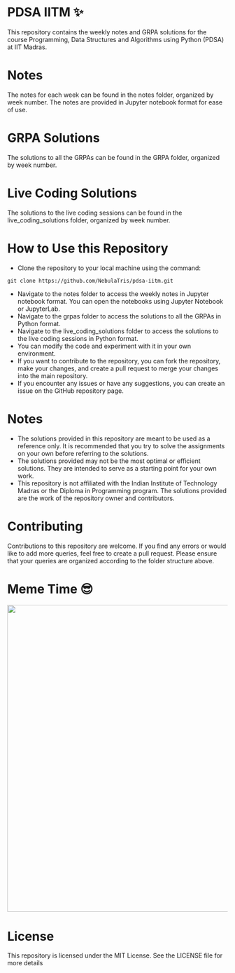 # PDSA IITM :sparkles:
This repository contains the weekly notes and GRPA solutions for the course Programming, Data Structures and Algorithms using Python (PDSA) at IIT Madras.

# Notes
The notes for each week can be found in the notes folder, organized by week number. The notes are provided in Jupyter notebook format for ease of use.

# GRPA Solutions
The solutions to all the GRPAs can be found in the GRPA folder, organized by week number.

# Live Coding Solutions
The solutions to the live coding sessions can be found in the live_coding_solutions folder, organized by week number.

# How to Use this Repository
- Clone the repository to your local machine using the command:
```
git clone https://github.com/NebulaTris/pdsa-iitm.git
```
- Navigate to the notes folder to access the weekly notes in Jupyter notebook format. You can open the notebooks using Jupyter Notebook or JupyterLab.
- Navigate to the grpas folder to access the solutions to all the GRPAs in Python format.
- Navigate to the live_coding_solutions folder to access the solutions to the live coding sessions in Python format.
- You can modify the code and experiment with it in your own environment.
- If you want to contribute to the repository, you can fork the repository, make your changes, and create a pull request to merge your changes into the main repository.
- If you encounter any issues or have any suggestions, you can create an issue on the GitHub repository page.

# Notes
- The solutions provided in this repository are meant to be used as a reference only. It is recommended that you try to solve the assignments on your own before referring to the solutions.
- The solutions provided may not be the most optimal or efficient solutions. They are intended to serve as a starting point for your own work.
- This repository is not affiliated with the Indian Institute of Technology Madras or the Diploma in Programming program. The solutions provided are the work of the repository owner and contributors.

# Contributing
Contributions to this repository are welcome. If you find any errors or would like to add more queries, feel free to create a pull request. Please ensure that your queries are organized according to the folder structure above.

# Meme Time :sunglasses:
<img src="https://user-images.githubusercontent.com/94922914/234921768-d00fc999-2843-4dbb-b00d-510a418c5bba.jpg" width="700">

# License
This repository is licensed under the MIT License. See the LICENSE file for more details





